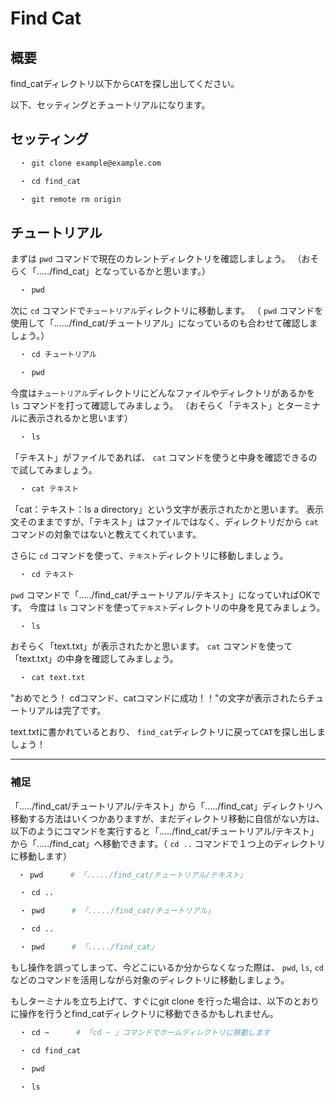 # Find Cat

## 概要

find_catディレクトリ以下から`CAT`を探し出してください。

以下、セッティングとチュートリアルになります。

## セッティング

```bash
  ・ git clone example@example.com

  ・ cd find_cat

  ・ git remote rm origin
```

## チュートリアル

まずは `pwd` コマンドで現在のカレントディレクトリを確認しましょう。
（おそらく「...../find_cat」となっているかと思います。）

```bash
  ・ pwd
```

次に `cd` コマンドで`チュートリアル`ディレクトリに移動します。
（ `pwd` コマンドを使用して「....../find_cat/チュートリアル」になっているのも合わせて確認しましょう。）

```bash
  ・ cd チュートリアル

  ・ pwd
```

今度は`チュートリアル`ディレクトリにどんなファイルやディレクトリがあるかを `ls` コマンドを打って確認してみましょう。
（おそらく「テキスト」とターミナルに表示されるかと思います）

```bash
  ・ ls
```

「テキスト」がファイルであれば、 `cat` コマンドを使うと中身を確認できるので試してみましょう。

```bash
  ・ cat テキスト
```

「cat：テキスト：Is a directory」という文字が表示されたかと思います。
表示文そのままですが、「テキスト」はファイルではなく、ディレクトリだから `cat` コマンドの対象ではないと教えてくれています。

さらに `cd` コマンドを使って、`テキスト`ディレクトリに移動しましょう。

```bash
  ・ cd テキスト
```

`pwd` コマンドで「...../find_cat/チュートリアル/テキスト」になっていればOKです。
今度は `ls` コマンドを使って`テキスト`ディレクトリの中身を見てみましょう。

```bash
  ・ ls
```

おそらく「text.txt」が表示されたかと思います。
`cat` コマンドを使って「text.txt」の中身を確認してみましょう。

```bash
  ・ cat text.txt
```

"おめでとう！ cdコマンド、catコマンドに成功！！"の文字が表示されたらチュートリアルは完了です。

text.txtに書かれているとおり、
`find_cat`ディレクトリに戻って`CAT`を探し出しましょう！

***

### 補足
「...../find_cat/チュートリアル/テキスト」から「...../find_cat」ディレクトリへ移動する方法はいくつかありますが、まだディレクトリ移動に自信がない方は、以下のようにコマンドを実行すると「...../find_cat/チュートリアル/テキスト」から「...../find_cat」へ移動できます。（ `cd ..` コマンドで１つ上のディレクトリに移動します）

```bash
　・ pwd      # 「...../find_cat/チュートリアル/テキスト」

  ・ cd ..

  ・ pwd      # 「...../find_cat/チュートリアル」

  ・ cd ..

  ・ pwd      # 「...../find_cat」
```

もし操作を誤ってしまって、今どこにいるか分からなくなった際は、 `pwd`, `ls`, `cd` などのコマンドを活用しながら対象のディレクトリに移動しましょう。

もしターミナルを立ち上げて、すぐにgit clone を行った場合は、以下のとおりに操作を行うとfind_catディレクトリに移動できるかもしれません。

```bash
  ・ cd ~      # 「cd ~ 」コマンドでホームディレクトリに移動します

  ・ cd find_cat

  ・ pwd

  ・ ls
```
